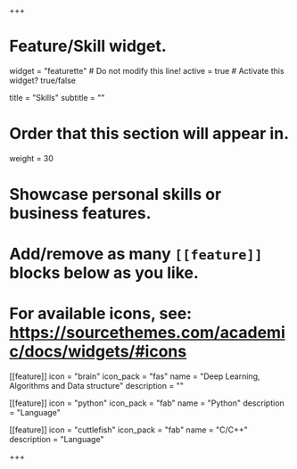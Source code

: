 +++
# Feature/Skill widget.
widget = "featurette"  # Do not modify this line!
active = true  # Activate this widget? true/false

title = "Skills"
subtitle = ""

# Order that this section will appear in.
weight = 30

# Showcase personal skills or business features.
# 
# Add/remove as many `[[feature]]` blocks below as you like.
# 
# For available icons, see: https://sourcethemes.com/academic/docs/widgets/#icons

[[feature]]
  icon = "brain"
  icon_pack = "fas"
  name = "Deep Learning, Algorithms and Data structure"
  description = ""

[[feature]]
  icon = "python"
  icon_pack = "fab"
  name = "Python"
  description = "Language"

[[feature]]
  icon = "cuttlefish"
  icon_pack = "fab"
  name = "C/C++"
  description = "Language"
  


+++
